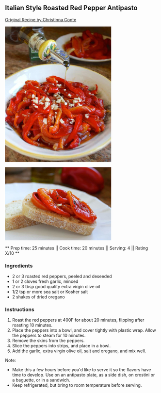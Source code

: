 ## Italian Style Roasted Red Pepper Antipasto

[Original Recipe by Christinna Conte](https://www.christinascucina.com/italian-style-roasted-red-pepper-antipasto-salad-and-crostini/)

![Picture](../img/italian_antipasto_3.jpg)

![Picture](../img/italian_antipasto.jpg)

** Prep time: 25 minutes || Cook time: 20 minutes || Serving: 4 || Rating X/10 **

### Ingredients

- 2 or 3 roasted red peppers, peeled and deseeded
- 1 or 2 cloves fresh garlic, minced
- 2 or 3 tbsp good quality extra virgin olive oil
- 1/2 tsp or more sea salt or Kosher salt
- 2 shakes of dried oregano

### Instructions

1. Roast the red peppers at 400F for about 20 minutes, flipping after roasting 10 minutes.
2. Place the peppers into a bowl, and cover tightly with plastic wrap. Allow the peppers to steam for 10 minutes.
3. Remove the skins from the peppers. 
2. Slice the peppers into strips, and place in a bowl.
3. Add the garlic, extra virgin olive oil, salt and oregano, and mix well.

Note: 

- Make this a few hours before you'd like to serve it so the flavors have time to develop. Use on an antipasto plate, as a side dish, on crostini or a baguette, or in a sandwich.
- Keep refrigerated, but bring to room temperature before serving.
